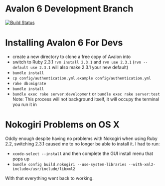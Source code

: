 # Avalon 6 Development Branch

[![Build Status](https://travis-ci.org/avalonmediasystem/avalon.svg?branch=hydra10-fresh)](https://travis-ci.org/avalonmediasystem/avalon)

# Installing Avalon 6 For Devs

* create a new directory to clone a free copy of Avalon into
* switch to Ruby 2.3.1 ``rvm install 2.3.1`` and ``rvm use 2.3.1`` (``rvm --default use 2.3.1`` will also make 2.3.1 your new default)
* ``bundle install``
* ``cp config/authentication.yml.example config/authentication.yml``
* ``rake db:migrate``
* ``bundle install``
* ``bundle exec rake server:development`` or ``bundle exec rake server:test`` Note: This process will not background itself, it will occupy the terminal you run it in

# Nokogiri Problems on OS X

Oddly enough despite having no problems with Nokogiri when using Ruby 2.2, switching 2.3.1 caused me to no longer be able to install it.  I had to run:

* ``xcode-select --install`` and then complete the GUI install menu that pops up
* ``bundle config build.nokogiri --use-system-libraries --with-xml2-include=/usr/include/libxml2``

With that everything went back to working.
